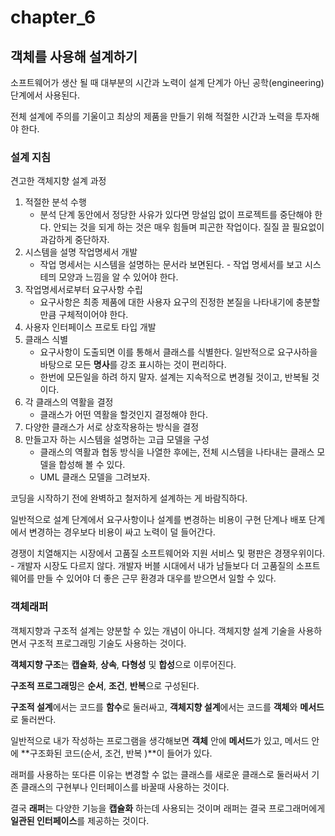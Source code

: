 # chapter_6
## 객체를 사용해 설계하기

소프트웨어가 생산 될 때 대부분의 시간과 노력이 설계 단계가 아닌 공학(engineering)단계에서 사용된다.

전체 설계에 주의를 기울이고 최상의 제품을 만들기 위해 적절한 시간과 노력을 투자해야 한다.

### 설계 지침

견고한 객체지향 설계 과정
1. 적절한 분석 수행
	- 분석 단계 동안에서 정당한 사유가 있다면 망설임 없이 프로젝트를 중단해야 한다. 안되는 것을 되게 하는 것은 매우 힘들며 피곤한 작업이다. 질질 끌 필요없이 과감하게 중단하자.
2. 시스템을 설명 작업명세서 개발
	 - 작업 명세서는 시스템을 설명하는 문서라 보면된다. - 작업 명세서를 보고 시스테믜 모양과 느낌을 알 수 있어야 한다.
3. 작업명세서로부터 요구사항 수립
	 - 요구사항은 최종 제품에 대한 사용자 요구의 진정한 본질을 나타내기에 충분할 만큼 구체적이어야 한다.
4. 사용자 인터페이스 프로토 타입 개발
5. 클래스 식별
	 - 요구사항이 도출되면 이를 통해서 클래스를 식별한다. 일반적으로 요구사하을 바탕으로 모든 **명사**를 강조 표시하는 것이 편리하다.
	 - 한번에 모든일을 하려 하지 말자. 설계는 지속적으로 변경될 것이고, 반복될 것이다.
6. 각 클래스의 역활을 결정
	 - 클래스가 어떤 역활을 할것인지 결정해야 한다.
7. 다양한 클래스가 서로 상호작용하는 방식을 결정
8. 만들고자 하는 시스템을 설명하는 고급 모델을 구성
	 - 클래스의 역활과 협동 방식을 나열한 후에는, 전체 시스템을 나타내는 클래스 모델을 합성해 볼 수 있다.
	 - UML 클래스 모델을 그려보자.

코딩을 시작하기 전에 완벽하고 철저하게 설계하는 게 바람직하다.

일반적으로 설계 단계에서 요구사항이나 설계를 변경하는 비용이 구현 단계나 배포 단계에서 변경하는 경우보다 비용이 싸고 노력이 덜 들어간다.

경쟁이 치열해지는 시장에서 고품질 소프트웨어와 지원 서비스 및 평판은 경쟁우위이다.
	- 개발자 시장도 다르지 않다. 개발자 버블 시대에서 내가 남들보다 더 고품질의 소프트웨어를 만들 수 있어야 더 좋은 근무 환경과 대우를 받으면서 일할 수 있다.

### 객체래퍼

객체지향과 구조적 설계는 양분할 수 있는 개념이 아니다. 객체지향 설계 기술을 사용하면서 구조적 프로그래밍 기술도 사용하는 것이다.

**객체지향 구조**는 **캡슐화**, **상속**, **다형성** 및 **합성**으로 이루어진다.

**구조적 프로그래밍**은 **순서**, **조건**, **반복**으로 구성된다.

**구조적 설계**에서는 코드를 **함수**로 둘러싸고, **객체지향 설계**에서는 코드를 **객체**와 **메서드**로 둘러싼다.

일반적으로 내가 작성하는 프로그램을 생각해보면 **객체** 안에 **메서드**가 있고, 메서드 안에 **구조화된 코드(순서, 조건, 반복 )**이 들어가 있다.

래퍼를 사용하는 또다른 이유는 변경할 수 없는 클래스를 새로운 클래스로 둘러싸서 기존 클래스의 구현부나 인터페이스를 바꿀때 사용하는 것이다.

결국 **래퍼**는 다양한 기능을 **캡슐화** 하는데 사용되는 것이며 래퍼는 결국 프로그래머에게 **일관된 인터페이스**를 제공하는 것이다.
